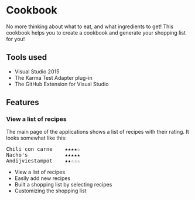 ﻿# Cookbook

No more thinking about what to eat, and what ingredients to get! This cookbook helps you to create a cookbook and generate your shopping list for you!

## Tools used
- Visual Studio 2015
- The Karma Test Adapter plug-in
- The GitHub Extension for Visual Studio


## Features

### View a list of recipes

The main page of the applications shows a list of recipes with their rating. It looks somewhat like this:

<pre>
Chili con carne    ★★★★☆
Nacho's            ★★★★★
Andijviestampot    ★★☆☆☆
</pre>

- View a list of recipes
- Easily add new recipes
- Built a shopping list by selecting recipes
- Customizing the shopping list
